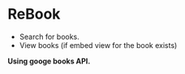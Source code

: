 # ReBook

- Search for books.
- View books (if embed view for the book exists)

**Using googe books API.**
